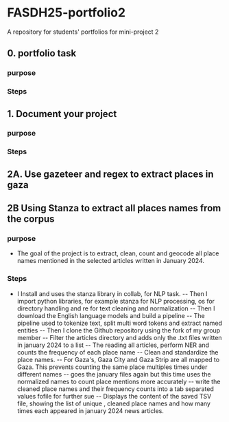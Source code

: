 # FASDH25-portfolio2
A repository for students' portfolios for mini-project 2

## 0. portfolio task 
### purpose 
### Steps 

## 1. Document your project 
### purpose 
### Steps

## 2A. Use gazeteer and regex to extract places in gaza
##


## 2B Using Stanza to extract all places names from the corpus
### purpose 
- The goal of the project is to extract, clean, count and geocode all place names mentioned in the selected articles written in January 2024.  
### Steps
- I Install and uses the stanza library in collab, for NLP task. 
-- Then I import python libraries, for example stanza for NLP processing, os for directory handling and re for text cleaning and normalization
-- Then I download the English language models and build a pipeline
-- The pipeline used to tokenize text, split multi word tokens and extract named entities
-- Then I clone the Github repository using the fork of my group member
-- Filter the articles directory and adds only the .txt files written in january 2024 to a list
-- The reading all articles, perform NER and counts the frequency of each place name
-- Clean and standardize the place names.
-- For Gaza's, Gaza City and Gaza Strip are all mapped to Gaza. This prevents counting the same place multiples times under different names
-- goes the january files again but this time uses the normalized names to count place mentions more accurately
-- write the cleaned place names and their frequency counts into a tab separated values fofile for further sue
-- Displays the content of the saved TSV file, showing the list of unique , cleaned place names and how many times each appeared in january 2024 news articles. 
